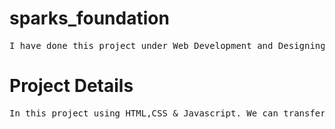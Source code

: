 # sparks_foundation
 <pre>I have done this project under Web Development and Designing internship offered by GRIP of The Sparks Foundation(TSF).</pre>
<h1>Project Details</h1>
<pre>In this project using HTML,CSS &amp; Javascript. We can transfer money and can view the transaction history at the same.</pre>
